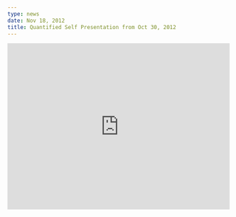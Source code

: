 ```yaml
---
type: news
date: Nov 18, 2012
title: Quantified Self Presentation from Oct 30, 2012
---
```


<iframe src="http://player.vimeo.com/video/53727798?badge=0" width="500" height="375" frameborder="0" webkitAllowFullScreen mozallowfullscreen allowFullScreen></iframe>

